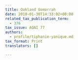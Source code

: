 ```yaml
---
title: Oakland Gomorrah
date: 2018-01-30T14:33:02+00:00
related_tax_publication_term:
  - 376
tax_issue: AGNI 77
authors:
  - profile/tiphanie-yanique.md
tax_format: Print
translators: []

---
```

